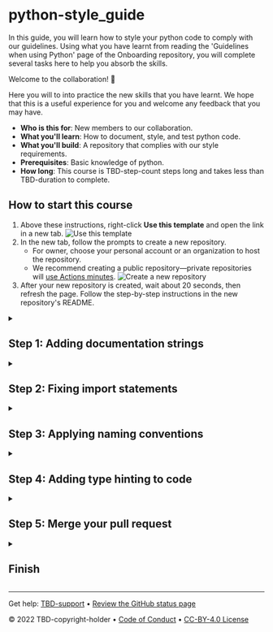<!--
  <<< Author notes: Header of the course >>>
  Read <https://skills.github.com/quickstart> for more information about how to build courses using this template.
  Include a 1280×640 image, course name in sentence case, and a concise description in emphasis.
  In your repository settings: enable template repository, add your 1280×640 social image, auto delete head branches.
  Next to "About", add description & tags; disable releases, packages, & environments.
  Add your open source license, GitHub uses Creative Commons Attribution 4.0 International.
-->

# python-style_guide

In this guide, you will learn how to style your python code to comply with our guidelines. Using what you have learnt from reading the 'Guidelines when using Python' page of the Onboarding repository, you will complete several tasks here to help you absorb the skills.

<!--
  <<< Author notes: Start of the course >>>
  Include start button, a note about Actions minutes,
  and tell the learner why they should take the course.
  Each step should be wrapped in <details>/<summary>, with an `id` set.
  The start <details> should have `open` as well.
  Do not use quotes on the <details> tag attributes.
-->

<!--step0-->

<!-- TBD-welcome-paragraph -->
Welcome to the collaboration! :partying_face:

Here you will to into practice the new skills that you have learnt. We hope that this is a useful experience for you and welcome any feedback that you may have.

- **Who is this for**: New members to our collaboration.
- **What you'll learn**: How to document, style, and test python code.
- **What you'll build**: A repository that complies with our style requirements.
- **Prerequisites**: Basic knowledge of python.
- **How long**: This course is TBD-step-count steps long and takes less than TBD-duration to complete.

## How to start this course

1. Above these instructions, right-click **Use this template** and open the link in a new tab.
   ![Use this template](https://user-images.githubusercontent.com/1221423/169618716-fb17528d-f332-4fc5-a11a-eaa23562665e.png)
2. In the new tab, follow the prompts to create a new repository.
   - For owner, choose your personal account or an organization to host the repository.
   - We recommend creating a public repository—private repositories will [use Actions minutes](https://docs.github.com/en/billing/managing-billing-for-github-actions/about-billing-for-github-actions).
   ![Create a new repository](https://user-images.githubusercontent.com/1221423/169618722-406dc508-add4-4074-83f0-c7a7ad87f6f3.png)
3. After your new repository is created, wait about 20 seconds, then refresh the page. Follow the step-by-step instructions in the new repository's README.

<!--endstep0-->

<!--
  <<< Author notes: Step 1 >>>
  Choose 3-5 steps for your course.
  The first step is always the hardest, so pick something easy!
  Link to docs.github.com for further explanations.
  Encourage users to open new tabs for steps!
  TBD-step-1-notes.
-->

<details id=1>
<summary><h2>Step 1: Adding documentation strings</h2></summary>

_Welcome to "python-style_guide"! :wave:_

<!-- TBD-step-1-information -->
For the first step, lets add documentation strings to each of the functions defined in `hello-numbers.py`. Use the onboarding webpage to help you a short summary for each functions their parameters and returns.

**What is _documentation string_**: A documentation string (docstring) is a string that describes a module, function, class, or method definition.

``` python
def bar(var1: list, var2: int, var3: str = "hi", *args, **kwargs):
    """Short summary of the code

     Several sentences providing an extended description. Refer to
     variables using back-ticks, e.g. `var`.

     Parameters
     ----------
     var1 : array_like
         Array_like means all those objects -- lists, nested lists, etc. --
         that can be converted to an array.  We can also refer to
         variables like `var1`.
     var2 : int
         The type above can either refer to an actual Python type
         (e.g. ``int``), or describe the type of the variable in more
         detail, e.g. ``(N,) ndarray`` or ``array_like``.
     var3: {'hi', 'ho'}, optional
         Choices in brackets, default first when optional.
     *args : iterable
         Other arguments.
     **kwargs : dict
         Keyword arguments.

     Returns
     -------
     describe : type
         Explanation of return value named `describe`.
     out : type
         Explanation of `out`.
    """
```
### :keyboard: Activity: Writing docstrings

1. Open a new browser tab, and work on the steps in your second tab while you read the instructions in this tab.
1. Open the file `hello-numbers.py`.
1. Write a short docstring for the following functions:
    1. `HelloWorld`
    1. `SqrNumber`
    1. `SqrtNumber`
    1. `main`
1. Click **Commit changes**.
1. Wait about 20 seconds then refresh this page for the next step.

</details>

<!--
  <<< Author notes: Step 2 >>>
  Start this step by acknowledging the previous step.
  Define terms and link to docs.github.com.
  TBD-step-2-notes.
-->

<details id=2>
<summary><h2>Step 2: Fixing import statements</h2></summary>

_You did Adding documentation strings! :tada:_

<!-- TBD-step-2-information -->
Packages and modules that are imported should always appear at the top of the file after any module comments or docstrings, but before constants. Only one package or module should be imported per line; multiple functions from a single package can be imported on one line though. Imports should be grouped in the following order:

1. Standard library imports.
1. Related third party imports.
1. Local application or library specific imports.

### :keyboard: Activity: Fixing import statements

1. Reopen the file `hello-numbers.py`.
1. Move the import statements within the file into the correct order.
1. Click **Commit changes**.
1. Wait about 20 seconds then refresh this page for the next step.

</details>

<!--
  <<< Author notes: Step 3 >>>
  Start this step by acknowledging the previous step.
  Define terms and link to docs.github.com.
  TBD-step-3-notes.
-->

<details id=3>
<summary><h2>Step 3: Applying naming conventions</h2></summary>

_Nice work finishing Fixing import statements :sparkles:_

<!-- TBD-step-3-information -->
When naming anything, the names that are given should be descriptive and meaningful. Avoid the use of throwaway names such as "temp". The styling should also follow the convention below:

  - `package_name`
  - `module_name`
  - `ClassName`
  - `method_name`
  - `ExceptionName`
  - `function_name`
  - `CONSTANT_NAME`
  - `var_name`
  - `function_parameter_name`
  - `local_var_name`

### :keyboard: Activity: Applying naming conventions

1. Reopen the file `hello-numbers.py`.
1. Apply the information above to all variable and function names.
1. Click **Commit changes**.
1. Wait about 20 seconds then refresh this page for the next step.

</details>

<!--
  <<< Author notes: Step 4 >>>
  Start this step by acknowledging the previous step.
  Define terms and link to docs.github.com.
  TBD-step-4-notes.
-->

<details id=4>
<summary><h2>Step 4: Adding type hinting to code</h2></summary>

_Nicely done Applying naming conventions! :partying_face:_

**What is _type hint_**: A type hint, or type annotation, is a way to indicate the type that a variable expects or that a function returns.

<!-- TBD-step-4-information -->
Type hinting can help to make code easier to understand and help to avoid TypeErrors. It can also be picked up by hooks such as `mypy` to spot errors in code.

``` python
def another(thing: str) -> str:
    return thing

def something(self, first_var: int):
    pass
```

### :keyboard: Activity: Adding type hinting to code

1. Reopen the file `hello-numbers.py`.
1. Add type hints to all the variables and functions in the file.
1. Click **Commit changes**.
1. Wait about 20 seconds then refresh this page for the next step.

</details>

<!--
  <<< Author notes: Step 5 >>>
  Start this step by acknowledging the previous step.
  Define terms and link to docs.github.com.
  TBD-step-5-notes.
-->

<details id=5>
<summary><h2>Step 5: Merge your pull request</h2></summary>

_Almost there Adding type hinting to code! :heart:_

You can now [merge](https://docs.github.com/en/get-started/quickstart/github-glossary#merge) your pull request!

### :keyboard: Activity: Merge your pull request

1. Click **Merge pull request**.
1. Delete the branch `TBD-branch-name` (optional).
1. Wait about 20 seconds then refresh this page for the next step.

</details>

<!--
  <<< Author notes: Finish >>>
  Review what we learned, ask for feedback, provide next steps.
-->

<details id=X>
<summary><h2>Finish</h2></summary>

_Congratulations friend, you've completed this course!_

<img src=TBD-celebrate-image alt=celebrate width=300 align=right>

Here's a recap of all the tasks you've accomplished in your repository:

- TBD-recap.

### What's next?

- TBD-continue.
- [We'd love to hear what you thought of this course](TBD-feedback-link).
- [Take another TBD-organization Course](https://github.com/TBD-organization).
- [Read the GitHub Getting Started docs](https://docs.github.com/en/get-started).
- To find projects to contribute to, check out [GitHub Explore](https://github.com/explore).

</details>

<!--
  <<< Author notes: Footer >>>
  Add a link to get support, GitHub status page, code of conduct, license link.
-->

---

Get help: [TBD-support](TBD-support-link) &bull; [Review the GitHub status page](https://www.githubstatus.com/)

&copy; 2022 TBD-copyright-holder &bull; [Code of Conduct](https://www.contributor-covenant.org/version/2/1/code_of_conduct/code_of_conduct.md) &bull; [CC-BY-4.0 License](https://creativecommons.org/licenses/by/4.0/legalcode)
